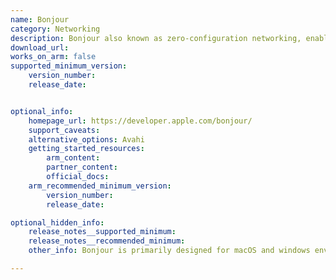 ```yaml
---
name: Bonjour
category: Networking
description: Bonjour also known as zero-configuration networking, enables automatic discovery of devices and services on a local network using industry standard IP protocols.
download_url:
works_on_arm: false
supported_minimum_version:
    version_number:
    release_date:


optional_info:
    homepage_url: https://developer.apple.com/bonjour/
    support_caveats:
    alternative_options: Avahi
    getting_started_resources:
        arm_content:
        partner_content:
        official_docs:
    arm_recommended_minimum_version:
        version_number:
        release_date:

optional_hidden_info:
    release_notes__supported_minimum:
    release_notes__recommended_minimum:
    other_info: Bonjour is primarily designed for macOS and windows environments. However, there are some open-source implementations of Zeroconf (the technology behind Bonjour) that can be use on Linux, such as [avahi](https://docs.poppy-project.org/en/installation/install-zeroconf.html).

---
```

